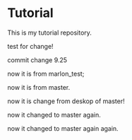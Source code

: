 # Tutorial

This is my tutorial repository.

test for change!

commit change 9.25


now it is from marlon_test;

now it is from master.

now it is change from deskop of master!

now it changed to master again.

now it changed to master again again.